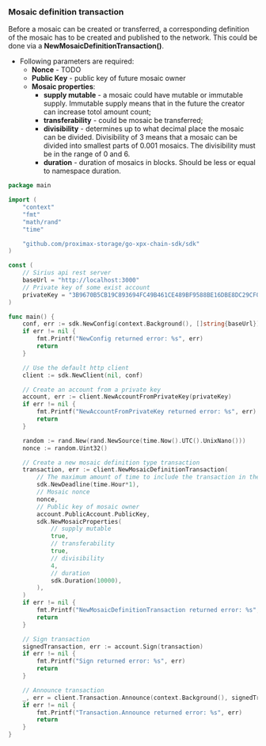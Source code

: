 
### Mosaic definition transaction

Before a mosaic can be created or transferred, a corresponding definition of the mosaic has to be created and published to the network.
This could be done via a **NewMosaicDefinitionTransaction()**.

- Following parameters are required:
  - **Nonce** - TODO
  - **Public Key** - public key of future mosaic owner
  - **Mosaic properties**:
      - **supply mutable** - a mosaic could have mutable or immutable supply. Immutable supply means that in the future the creator can  increase totol amount count;
      - **transferability** - could be mosaic be transferred;
      - **divisibility** - determines up to what decimal place the mosaic can be divided. Divisibility of 3 means that a mosaic can be divided into smallest parts of 0.001 mosaics. The divisibility must be in the range of 0 and 6.
      - **duration** - duration of mosaics in blocks. Should be less or equal to namespace duration.

```go
package main

import (
	"context"
	"fmt"
	"math/rand"
	"time"

	"github.com/proximax-storage/go-xpx-chain-sdk/sdk"
)

const (
	// Sirius api rest server
	baseUrl = "http://localhost:3000"
	// Private key of some exist account
	privateKey = "3B9670B5CB19C893694FC49B461CE489BF9588BE16DBE8DC29CF06338133DEE6"
)

func main() {
	conf, err := sdk.NewConfig(context.Background(), []string{baseUrl})
	if err != nil {
		fmt.Printf("NewConfig returned error: %s", err)
		return
	}

	// Use the default http client
	client := sdk.NewClient(nil, conf)

	// Create an account from a private key
	account, err := client.NewAccountFromPrivateKey(privateKey)
	if err != nil {
		fmt.Printf("NewAccountFromPrivateKey returned error: %s", err)
		return
	}

	random := rand.New(rand.NewSource(time.Now().UTC().UnixNano()))
	nonce := random.Uint32()

	// Create a new mosaic definition type transaction
	transaction, err := client.NewMosaicDefinitionTransaction(
		// The maximum amount of time to include the transaction in the blockchain.
		sdk.NewDeadline(time.Hour*1),
		// Mosaic nonce
		nonce,
		// Public key of mosaic owner
		account.PublicAccount.PublicKey,
		sdk.NewMosaicProperties(
			// supply mutable
			true,
			// transferability
			true,
			// divisibility
			4,
			// duration
			sdk.Duration(10000),
		),
	)
	if err != nil {
		fmt.Printf("NewMosaicDefinitionTransaction returned error: %s", err)
		return
	}

	// Sign transaction
	signedTransaction, err := account.Sign(transaction)
	if err != nil {
		fmt.Printf("Sign returned error: %s", err)
		return
	}

	// Announce transaction
	_, err = client.Transaction.Announce(context.Background(), signedTransaction)
	if err != nil {
		fmt.Printf("Transaction.Announce returned error: %s", err)
		return
	}
}
```
